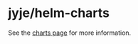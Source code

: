 # jyje/helm-charts

See the [charts page](https://jyje.github.io/helm-charts/charts) for more information.

